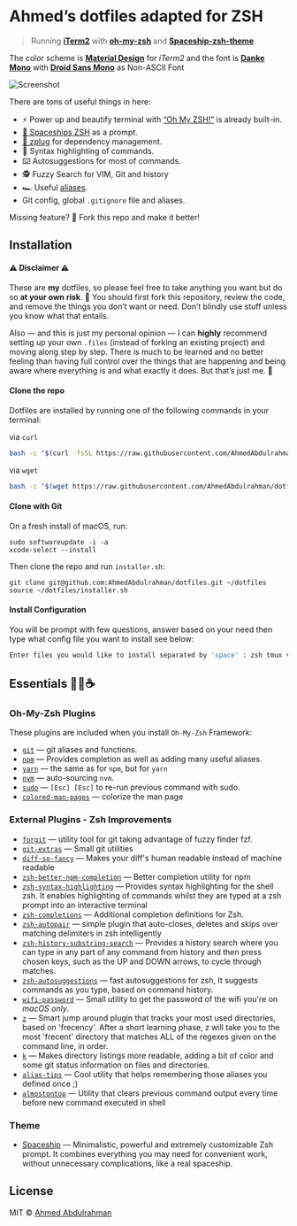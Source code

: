 # Ahmed’s dotfiles adapted for ZSH

> Running [**iTerm2**](https://www.iterm2.com/) with [**oh-my-zsh**](https://github.com/robbyrussell/oh-my-zsh) and [**Spaceship-zsh-theme**](https://github.com/denysdovhan/spaceship-zsh-theme).

The color scheme is [**Material Design**](https://github.com/MartinSeeler/iterm2-material-design) for _iTerm2_ and the font is [**Danke Mono**](https://dank.sh/) with [**Droid Sans Mono**](https://github.com/ryanoasis/nerd-fonts) as Non-ASCII Font

![Screenshot](intro.gif)

There are tons of useful things in here:

- ⚡️ Power up and beautify terminal with [“Oh My ZSH!”](http://ohmyz.sh/) is already built–in.
- [🚀 Spaceships ZSH](https://github.com/denysdovhan/spaceship-prompt) as a prompt.
- [🌺 zplug](https://zplug.sh) for dependency management.
- 💄 Syntax highlighting of commands.
- ⌨️ Autosuggestions for most of commands.
- 🕵️‍ Fuzzy Search for VIM, Git and history
- 🏎 Useful [aliases](./zsh/zsh_aliases).
- Git config, global `.gitignore` file and aliases.

Missing feature? 🍴 Fork this repo and make it better!

## Installation

#### ⚠️ Disclaimer ⚠️

These are **my** dotfiles, so please feel free to take anything you want but do so **at your own risk**. 🙂 You should first fork this repository, review the code, and remove the things you don’t want or need. Don’t blindly use stuff unless you know what that entails.

Also — and this is just my personal opinion — I can **highly** recommend setting up your own `.files` (instead of forking an existing project) and moving along step by step. There is much to be learned and no better feeling than having full control over the things that are happening and being aware where everything is and what exactly it does. But that’s just me. 🙂

#### Clone the repo

Dotfiles are installed by running one of the following commands in your terminal:

via `curl`

```bash
bash -c "$(curl -fsSL https://raw.githubusercontent.com/AhmedAbdulrahman/dotfiles/master/installer.sh)"
```

via `wget`

```bash
bash -c "$(wget https://raw.githubusercontent.com/AhmedAbdulrahman/dotfiles/master/installer.sh -O -)"
```

#### Clone with Git

On a fresh install of macOS, run:

```
sudo softwareupdate -i -a
xcode-select --install
```

Then clone the repo and run `installer.sh`:

```
git clone git@github.com:AhmedAbdulrahman/dotfiles.git ~/dotfiles
source ~/dotfiles/installer.sh
```

#### Install Configuration

You will be prompt with few questions, answer based on your need then type what config file you want to install see below:

```bash
Enter files you would like to install separated by 'space' : zsh tmux vim
```

## Essentials 👩‍💻☕️

### Oh-My-Zsh Plugins

These plugins are included when you install `Oh-My-Zsh` Framework:

- [`git`](https://github.com/robbyrussell/oh-my-zsh/tree/master/plugins/git) — git aliases and functions.
- [`npm`](https://github.com/robbyrussell/oh-my-zsh/tree/master/plugins/npm) — Provides completion as well as adding many useful aliases.
- [`yarn`](https://github.com/robbyrussell/oh-my-zsh/tree/master/plugins/yarn) — the same as for `npm`, but for `yarn`
- [`nvm`](https://github.com/robbyrussell/oh-my-zsh/tree/master/plugins/nvm) — auto-sourcing `nvm`.
- [`sudo`](https://github.com/robbyrussell/oh-my-zsh/tree/master/plugins/sudo) — `[Esc] [Esc]` to re-run previous command with sudo.
- [`colored-man-pages`](https://github.com/robbyrussell/oh-my-zsh/tree/master/plugins/colored-man-pages) — colorize the man page

### External Plugins - Zsh Improvements

- [`forgit`](https://github.com/wfxr/forgit) — utility tool for git taking advantage of fuzzy finder fzf.
- [`git-extras`](https://github.com/tj/git-extras) — Small git utilities
- [`diff-so-fancy`](https://github.com/so-fancy/diff-so-fancy) — Makes your diff's human readable instead of machine readable
- [`zsh-better-npm-completion`](https://github.com/lukechilds/zsh-better-npm-completion) — Better completion utility for npm
- [`zsh-syntax-highlighting`](https://github.com/zsh-users/zsh-syntax-highlighting) — Provides syntax highlighting for the shell zsh. It enables highlighting of commands whilst they are typed at a zsh prompt into an interactive terminal
- [`zsh-completions`](https://github.com/zsh-users/zsh-completions) — Additional completion definitions for Zsh.
- [`zsh-autopair`](https://github.com/hlissner/zsh-autopair) — simple plugin that auto-closes, deletes and skips over matching delimiters in zsh intelligently
- [`zsh-history-substring-search`](https://github.com/zsh-users/zsh-history-substring-search) — Provides a history search where you can type in any part of any command from history and then press chosen keys, such as the UP and DOWN arrows, to cycle through matches.
- [`zsh-autosuggestions`](https://github.com/zsh-users/zsh-autosuggestions) — fast autosuggestions for zsh, It suggests commands as you type, based on command history.
- [`wifi-password`](https://github.com/rauchg/wifi-password) — Small utility to get the password of the wifi you're on _macOS only_.
- [`z`](https://github.com/rupa/z) — Smart jump around plugin that tracks your most used directories, based on 'frecency'. After a short learning phase, z will take you to the most 'frecent' directory that matches ALL of the regexes given on the command line, in order.
- [`k`](https://github.com/supercrabtree/k) — Makes directory listings more readable, adding a bit of color and some git status information on files and directories.
- [`alias-tips`](https://github.com/djui/alias-tips) — Cool utility that helps remembering those aliases you defined once ;)
- [`almostontop`](https://github.com/Valiev/almostontop) — Utility that clears previous command output every time before new command executed in shell

### Theme

- [Spaceship](https://github.com/denysdovhan/spaceship-prompt) — Minimalistic, powerful and extremely customizable Zsh prompt. It combines everything you may need for convenient work, without unnecessary complications, like a real spaceship.

## License

MIT © [Ahmed Abdulrahman](https://github.com/AhmedAbdulrahman)
